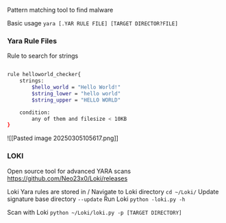 Pattern matching tool to find malware

Basic usage
`yara [.YAR RULE FILE] [TARGET DIRECTOR?FILE]`

### Yara Rule Files
Rule to search for strings
```bash

rule helloworld_checker{
	strings:
		$hello_world = "Hello World!"
		$string_lower = "hello world"
		$string_upper = "HELLO WORLD"

	condition:
		any of them and filesize < 10KB
}
```

![[Pasted image 20250305105617.png]]

### LOKI
Open source tool for advanced YARA scans
https://github.com/Neo23x0/Loki/releases

Loki Yara rules are stored in
/
Navigate to Loki directory
`cd ~/Loki/`
Update signature base directory
`--update`
Run Loki 
`python -loki.py -h`

Scan with Loki
`python ~/Loki/loki.py -p [TARGET DIRECTORY]`

